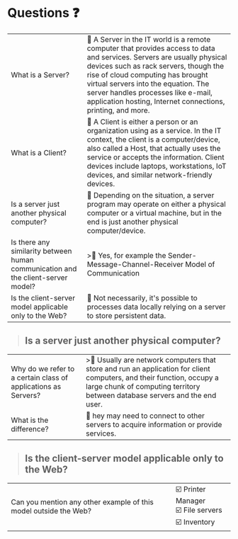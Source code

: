# Questions :question:   
<table>    
  <tr>
    <td>What is a Server?</td>
    <td>🌠 A Server in the IT world is a remote computer that provides access to data and services. Servers are usually physical devices such as rack servers, though the rise of cloud computing has brought virtual servers into the equation. The server handles processes like e-mail, application hosting, Internet connections, printing, and more.</td>
  </tr>   
  <tr>
    <td>What is a Client?</td>
    <td>🌠 A Client is either a person or an organization using as a service. In the IT context, the client is a computer/device, also called a Host, that actually uses the service or accepts the information. Client devices include laptops, workstations, IoT devices, and similar network-friendly devices.</td>
  </tr>    
  <tr>
    <td>Is a server just another physical computer?</td>
    <td>🌠 Depending on the situation, a server program may operate on either a physical computer or a virtual machine, but in the end is just another physical computer/device.</td>
  </tr>    
  <tr>
    <td>Is there any similarity between human communication and the client-server model?</td>
    <td>>🌠 Yes, for example the Sender-Message-Channel-Receiver Model of Communication</td>
  </tr>    
  <tr>
    <td> Is the client-server model applicable only to the Web?</td>
    <td>🌠 Not necessarily, it's possible to processes data locally relying on a server to store persistent data.</td>
  </tr>   
</table>   

> ## Is a server just another physical computer?
<table>    
  <tr>
    <td>Why do we refer to a certain class of applications as Servers?</td>    
    <td>>🌠 Usually are network computers that store and run an application for client computers, and their function, occupy a large chunk of computing territory between database servers and the end user.</td>
  </tr>    
  <tr>
    <td>What is the difference?</td>   
    <td>🌠 hey may need to connect to other servers to acquire information or provide services.</td>
  </tr>  
</table>  

> ## Is the client-server model applicable only to the Web?
<table>    
  <tr>
    <td>Can you mention any other example of this model outside the Web?</td>
    <td>☑️ Printer Manager<br> 
        ☑️ File servers<br>    
        ☑️ Inventory</td></tr>   
</table>
